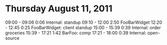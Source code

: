 Thursday August 11, 2011
========================

09:00 - 09:06  0:06 Internal: standup
09:10 - 12:00  2:50 FooBarWidget
12:20 - 12:45  0:25 FooBarWidget: client standup
15:00 - 15:39  0:39 Internal: order groceries
15:39 - 17:21  1:42 BarFoo: comp
17:21 - 18:00  0:39 Internal: open-source
